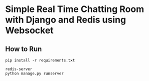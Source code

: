 # Simple Real Time Chatting Room with Django and Redis using Websocket

## How to Run

```
pip install -r requirements.txt

redis-server
python manage.py runserver
```
